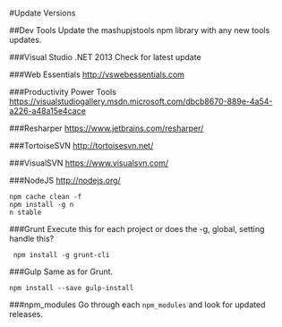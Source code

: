 #Update Versions

##Dev Tools
Update the mashupjstools npm library with any new tools updates.

###Visual Studio .NET 2013
Check for latest update

###Web Essentials
http://vswebessentials.com

###Productivity Power Tools
https://visualstudiogallery.msdn.microsoft.com/dbcb8670-889e-4a54-a226-a48a15e4cace

###Resharper
https://www.jetbrains.com/resharper/

###TortoiseSVN
http://tortoisesvn.net/

###VisualSVN
https://www.visualsvn.com/

###NodeJS
http://nodejs.org/

    npm cache clean -f 
    npm install -g n 
    n stable
 
###Grunt
Execute this for each project or does the -g, global, setting handle this?

     npm install -g grunt-cli

###Gulp
Same as for Grunt.

    npm install --save gulp-install


###npm_modules
Go through each `npm_modules` and look for updated releases.